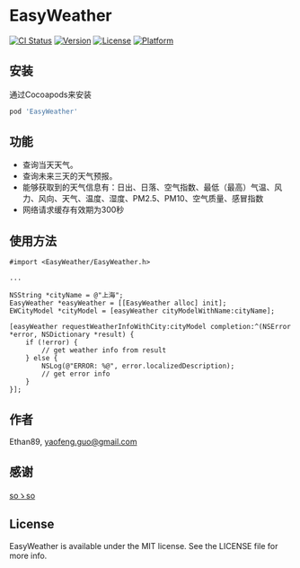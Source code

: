 # EasyWeather

[![CI Status](https://img.shields.io/travis/Ethan89/EasyWeather.svg?style=flat)](https://travis-ci.org/Ethan89/EasyWeather)
[![Version](https://img.shields.io/cocoapods/v/EasyWeather.svg?style=flat)](https://cocoapods.org/pods/EasyWeather)
[![License](https://img.shields.io/cocoapods/l/EasyWeather.svg?style=flat)](https://cocoapods.org/pods/EasyWeather)
[![Platform](https://img.shields.io/cocoapods/p/EasyWeather.svg?style=flat)](https://cocoapods.org/pods/EasyWeather)

## 安装

通过Cocoapods来安装

```ruby
pod 'EasyWeather'
```

## 功能

* 查询当天天气。
* 查询未来三天的天气预报。
* 能够获取到的天气信息有：日出、日落、空气指数、最低（最高）气温、风力、风向、天气、温度、湿度、PM2.5、PM10、空气质量、感冒指数
* 网络请求缓存有效期为300秒

## 使用方法

```Objc
#import <EasyWeather/EasyWeather.h>

...

NSString *cityName = @"上海";
EasyWeather *easyWeather = [[EasyWeather alloc] init];
EWCityModel *cityModel = [easyWeather cityModelWithName:cityName];

[easyWeather requestWeatherInfoWithCity:cityModel completion:^(NSError *error, NSDictionary *result) {
    if (!error) {
        // get weather info from result
    } else {
        NSLog(@"ERROR: %@", error.localizedDescription);
        // get error info
    }
}];
```

## 作者

Ethan89, yaofeng.guo@gmail.com

## 感谢

[soゝso](https://www.sojson.com/blog/305.html)

## License

EasyWeather is available under the MIT license. See the LICENSE file for more info.


